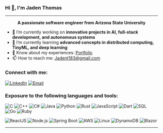 
### Hi 👋, I'm Jaden Thomas

---   

<p align="center"> <b>  A passionate software engineer from Arizona State University
</b>
</p>



- 🚀 I’m currently working on **innovative projects in AI, full-stack development, and autonomous systems**  
- 🌱 I’m currently learning **advanced concepts in distributed computing, TinyML, and deep learning**  
- 📄 Know about my experiences: [Portfolio](https://jadent183.github.io/jadenthomas.github.io/)  
- 📫 How to reach me: [Jadent183@gmail.com](mailto:Jadent183@gmail.com)

### Connect with me:  
[![LinkedIn](https://img.shields.io/badge/-LinkedIn-blue?style=flat&logo=linkedin)](https://www.linkedin.com/in/jaden-thomas-1b1307187/)  [![Email](https://img.shields.io/badge/Email-red?style=flat&logo=gmail)](mailto:Jadent183@gmail.com)

### Exposure to the following languages and tools:  

![C](https://img.shields.io/badge/-C-A8B9CC?style=flat&logo=c&logoColor=white)  ![C++](https://img.shields.io/badge/-C++-00599C?style=flat&logo=c%2B%2B&logoColor=white)  ![C#](https://img.shields.io/badge/-C%23-239120?style=flat&logo=c-sharp&logoColor=white)  ![Java](https://img.shields.io/badge/-Java-007396?style=flat&logo=java&logoColor=white)  ![Python](https://img.shields.io/badge/-Python-3776AB?style=flat&logo=python&logoColor=white)  ![Rust](https://img.shields.io/badge/-Rust-000000?style=flat&logo=rust&logoColor=white)  ![JavaScript](https://img.shields.io/badge/-JavaScript-F7DF1E?style=flat&logo=javascript&logoColor=black)  ![Dart](https://img.shields.io/badge/-Dart-0175C2?style=flat&logo=dart&logoColor=white)  ![SQL](https://img.shields.io/badge/-SQL-4479A1?style=flat&logo=sql&logoColor=white)  ![Go](https://img.shields.io/badge/-Go-00ADD8?style=flat&logo=go&logoColor=white)  ![Ruby](https://img.shields.io/badge/-Ruby-CC342D?style=flat&logo=ruby&logoColor=white)

![ReactJS](https://img.shields.io/badge/-ReactJS-61DAFB?style=flat&logo=react&logoColor=black)  ![Node.js](https://img.shields.io/badge/-Node.js-339933?style=flat&logo=node.js&logoColor=white)  ![Spring Boot](https://img.shields.io/badge/-Spring%20Boot-6DB33F?style=flat&logo=spring&logoColor=white)  ![AWS](https://img.shields.io/badge/-AWS-232F3E?style=flat&logo=amazon-aws&logoColor=white)  ![Linux](https://img.shields.io/badge/-Linux-FCC624?style=flat&logo=linux&logoColor=black)  ![DynamoDB](https://img.shields.io/badge/-DynamoDB-4053D6?style=flat&logo=amazon-dynamodb&logoColor=white)  ![Blazor](https://img.shields.io/badge/-Blazor-512BD4?style=flat&logo=blazor&logoColor=white)

---

